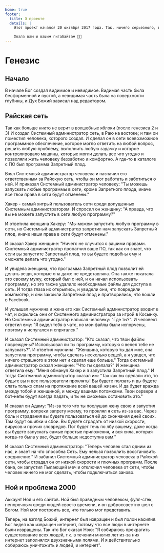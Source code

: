 ```yaml
---
home: true
footer:
  title: О проекте
  details: |
    Этот проект начался 20 октября 2017 года. Так, ничего серьезного, просто я подумала, что было бы забавно написать целую новую Библию в цифровом контексте. У меня нет никакого намерения оскорбить кого-либо. Я уважаю иудаизм и христианство :) Я ищу людей, которые помогут мне создать цифровой креационизм на GitHub. Если у вас есть идеи для любых стихов или глав, то не стесняйтесь присылать мне пул реквесты.

    Хвала вам и вашим гигабайтам 🙌🏻
---
```


# Генезис

## Начало
В начале Бог создал видимиое и невидимое. Видимая часть была бесформенной и пустой, а невидимая часть была на поверхности глубины, и Дух Божий зависал над редактором.


## Райская сеть
Так как больше никто не верит в волшебные яблоки (после генезиса 2 и 3)
И создал Системный администратор сеть, в Раю на востоке; и там он поместил человека, которого создал. И сделал он в сети всевозможное программное обеспечение, которое могло ответить на любой вопрос, решить любую проблему, выполнить любую задачку и которое контролировало машины, которые могли делать все что угодно и позволяли жить человеку беззаботно и комфортно. А где-то в каталоге с ПО был программа Запретный плод.

Взял Системный администратор человека и назначил его ответственным за Райскую сеть, чтобы он мог работать и заботиться о ней. И приказал Системный администратор человеку: "Ты можешь запускать любые программы в сети, кроме Запретного плода, иначе все твои права в сети будут отменены."

Хакер - самый хитрый пользователь сети среди допущенных Системным администратором. И спросил он женщину: "А правда, что вы не можете запустить в сети любую программу?"

И ответила женщина Хакеру: "Мы можем запустить любую программу в сети, но Системный администратор запретил нам запускать Запретный плод, иначе наши права в сети будут отменены."

И сказал Хакер женщине: "Ничего не случится с вашими правами. Системный администратор пропатчил ваше ПО, так как он знает, что если вы запустите Запретный плод, то вы будете подобны ему и сможете делать что угодно."

И увидела женщина, что программа Запретный плод позволит ей делать вещи, которые она даже не представляла. Она также показала это своему мужу, который был с ней, и он начал использовать программу, но это также удалило необходимые файлы для доступа в сеть. И тогда глаза их открылись, и увидели они, что повредили компьютер, и они закрыли Запретный плод и притворились, что вошли в Facebook.

И услышал мужчина и жена его как Системный администратор входит в чат, и скрылись они от Системного администратора за игрой в Косынку. Но Системный администратор написал человеку: "Где ты?". И человект ответил ему: "Я видел тебя в чате, но мои файлы были испорчены, поэтому я испугался и спрятался."

И сказал Системный администратор: "Кто сказал, что твои файлы повреждены? Использовал ли ты программу, которую я велел тебе не запускать?". И ответил мужчина: "Женщина, которую ты дал мне, она запустила программу, чтобы сделать несколько вещей, а я увидел, что ничего страшного в этом нет и сделал еще больше." Тогда системный администратор сказал женщине: "Что ты сделала?" И женщина ответила ему: "Меня обманул Хакер и я запустила Запретный плод." И тогда Системный администратор сказал им: "Так как вы сделали это, то будьте вы и все пользователи прокляты! Вы будете ползать и вы будете слать только спам на протяжение всей вашей жизни. И да будет вражда между тобой и женщиной, и между вашими потомками. Твои сервера и бот-неты будут всегда падать, и ты не сможешь остановить это."

И сказал он Адаму: "Из-за того что ты послушал жену свою и запустил программу, вопреки запрету моему, то проклял я сеть из-за вас. Через боль и страдания вы будете пользоваться ей до скончания дней своих. Там будут ошибки и сбои. Вы будете страдать от низкой скорости, вирусов и прочих зловредов. Пот будет течь по лбу вашему, даже когда вы будете запускать самые простые приложения, и вся сила, которая когда-то была у вас, будет больше недоступна вам."

И сказал Системный администратор: "Теперь человек стал одним из нас, и знает на что способна Сеть. Ему нельзя позволить восстановить соединение." И забанил Системный администратор человека в Райской сети, чтобы страдал он от низкой скорости и глючных программ. После бана, он запустил Пылающий меч и отключил человека от сети, чтобы человек ничего не мог сделать, чтобы подключиться заново.


## Ной и проблема 2000
Аккаунт Ноя и его сайтов.
Ной был праведным человеком, фулл-стек, непорочным среди людей своего времени, и он добросовестно шел с Богом. Ной мог построить все, что только мог представить.

Теперь, на взгляд Божий, интернет был извращен и был полон насилия. Бог видел как извращен интернет, потому что все люди в интернете были извращены. Так что Бог сказал Ною: "Я собираюсь прекратить существование всех людей, т.к. в течении многих лет из-за них интернет заполнялся двухзначными полями. И я действительно собираюсь уничтожить и людей, и интернет".
